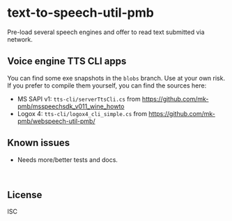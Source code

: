 ﻿
<!--#echo json="package.json" key="name" underline="=" -->
text-to-speech-util-pmb
=======================
<!--/#echo -->

<!--#echo json="package.json" key="description" -->
Pre-load several speech engines and offer to read text submitted via network.
<!--/#echo -->




Voice engine TTS CLI apps
-------------------------

You can find some exe snapshots in the `blobs` branch. Use at your own risk.
If you prefer to compile them yourself, you can find the sources here:

* MS SAPI v1: `tts-cli/serverTtsCli.cs` from
  https://github.com/mk-pmb/msspeechsdk_v011_wine_howto
* Logox 4: `tts-cli/logox4_cli_simple.cs` from
  https://github.com/mk-pmb/webspeech-util-pmb/


<!--#toc stop="scan" -->



Known issues
------------

* Needs more/better tests and docs.




&nbsp;


License
-------
<!--#echo json="package.json" key=".license" -->
ISC
<!--/#echo -->
